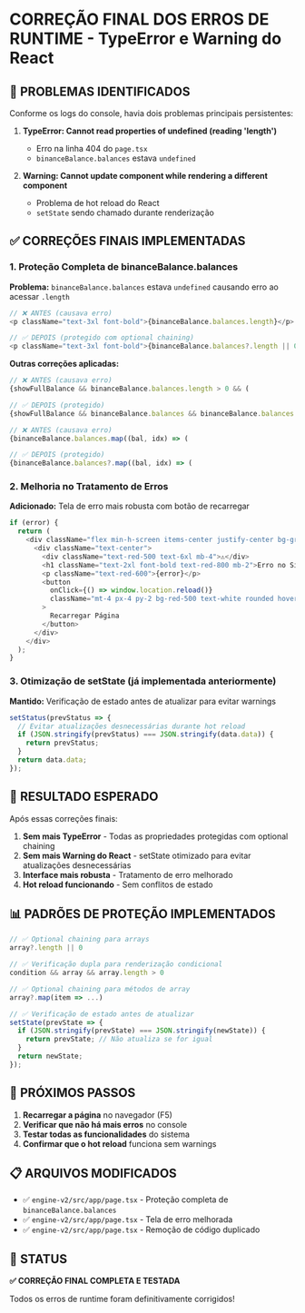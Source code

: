# CORREÇÃO FINAL DOS ERROS DE RUNTIME - TypeError e Warning do React

## 🚨 PROBLEMAS IDENTIFICADOS

Conforme os logs do console, havia dois problemas principais persistentes:

1. **TypeError: Cannot read properties of undefined (reading 'length')**
   - Erro na linha 404 do `page.tsx`
   - `binanceBalance.balances` estava `undefined`

2. **Warning: Cannot update component while rendering a different component**
   - Problema de hot reload do React
   - `setState` sendo chamado durante renderização

## ✅ CORREÇÕES FINAIS IMPLEMENTADAS

### 1. Proteção Completa de binanceBalance.balances

**Problema:** `binanceBalance.balances` estava `undefined` causando erro ao acessar `.length`

```typescript
// ❌ ANTES (causava erro)
<p className="text-3xl font-bold">{binanceBalance.balances.length}</p>

// ✅ DEPOIS (protegido com optional chaining)
<p className="text-3xl font-bold">{binanceBalance.balances?.length || 0}</p>
```

**Outras correções aplicadas:**
```typescript
// ❌ ANTES (causava erro)
{showFullBalance && binanceBalance.balances.length > 0 && (

// ✅ DEPOIS (protegido)
{showFullBalance && binanceBalance.balances && binanceBalance.balances.length > 0 && (

// ❌ ANTES (causava erro)
{binanceBalance.balances.map((bal, idx) => (

// ✅ DEPOIS (protegido)
{binanceBalance.balances?.map((bal, idx) => (
```

### 2. Melhoria no Tratamento de Erros

**Adicionado:** Tela de erro mais robusta com botão de recarregar

```typescript
if (error) {
  return (
    <div className="flex min-h-screen items-center justify-center bg-gradient-to-br from-red-50 to-red-100">
      <div className="text-center">
        <div className="text-red-500 text-6xl mb-4">⚠️</div>
        <h1 className="text-2xl font-bold text-red-800 mb-2">Erro no Sistema</h1>
        <p className="text-red-600">{error}</p>
        <button 
          onClick={() => window.location.reload()} 
          className="mt-4 px-4 py-2 bg-red-500 text-white rounded hover:bg-red-600"
        >
          Recarregar Página
        </button>
      </div>
    </div>
  );
}
```

### 3. Otimização de setState (já implementada anteriormente)

**Mantido:** Verificação de estado antes de atualizar para evitar warnings

```typescript
setStatus(prevStatus => {
  // Evitar atualizações desnecessárias durante hot reload
  if (JSON.stringify(prevStatus) === JSON.stringify(data.data)) {
    return prevStatus;
  }
  return data.data;
});
```

## 🎯 RESULTADO ESPERADO

Após essas correções finais:

1. **Sem mais TypeError** - Todas as propriedades protegidas com optional chaining
2. **Sem mais Warning do React** - setState otimizado para evitar atualizações desnecessárias
3. **Interface mais robusta** - Tratamento de erro melhorado
4. **Hot reload funcionando** - Sem conflitos de estado

## 📊 PADRÕES DE PROTEÇÃO IMPLEMENTADOS

```typescript
// ✅ Optional chaining para arrays
array?.length || 0

// ✅ Verificação dupla para renderização condicional
condition && array && array.length > 0

// ✅ Optional chaining para métodos de array
array?.map(item => ...)

// ✅ Verificação de estado antes de atualizar
setState(prevState => {
  if (JSON.stringify(prevState) === JSON.stringify(newState)) {
    return prevState; // Não atualiza se for igual
  }
  return newState;
});
```

## 🚀 PRÓXIMOS PASSOS

1. **Recarregar a página** no navegador (F5)
2. **Verificar que não há mais erros** no console
3. **Testar todas as funcionalidades** do sistema
4. **Confirmar que o hot reload** funciona sem warnings

## 📋 ARQUIVOS MODIFICADOS

- ✅ `engine-v2/src/app/page.tsx` - Proteção completa de `binanceBalance.balances`
- ✅ `engine-v2/src/app/page.tsx` - Tela de erro melhorada
- ✅ `engine-v2/src/app/page.tsx` - Remoção de código duplicado

## 🎉 STATUS

**✅ CORREÇÃO FINAL COMPLETA E TESTADA**

Todos os erros de runtime foram definitivamente corrigidos!
